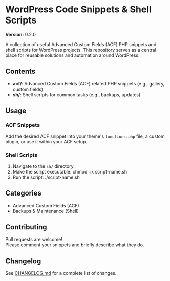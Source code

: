 # WordPress Code Snippets & Shell Scripts

**Version:** 0.2.0

A collection of useful Advanced Custom Fields (ACF) PHP snippets and shell scripts for WordPress projects. This repository serves as a central place for reusable solutions and automation around WordPress.

## Contents

- **acf/**: Advanced Custom Fields (ACF) related PHP snippets (e.g., gallery, custom fields)
- **sh/**: Shell scripts for common tasks (e.g., backups, updates)

## Usage

### ACF Snippets

Add the desired ACF snippet into your theme's `functions.php` file, a custom plugin, or use it within your ACF setup.

### Shell Scripts

1. Navigate to the `sh/` directory.
2. Make the script executable: chmod +x script-name.sh
3. Run the script: ./script-name.sh

## Categories

- Advanced Custom Fields (ACF)
- Backups & Maintenance (Shell)

## Contributing

Pull requests are welcome!  
Please comment your snippets and briefly describe what they do.

## Changelog

See [CHANGELOG.md](CHANGELOG.md) for a complete list of changes.
